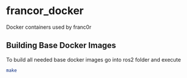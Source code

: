 # francor_docker
Docker containers used by franc0r

## Building Base Docker Images

To build all needed base docker images go into ros2 folder and execute

```bash
make
```